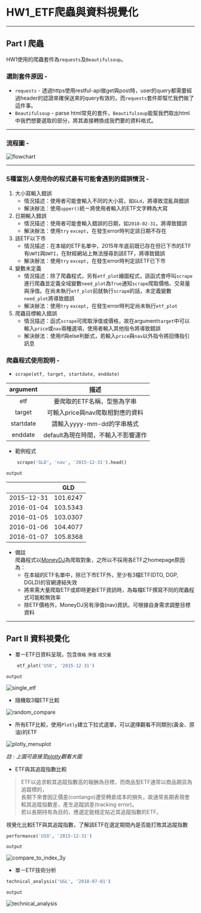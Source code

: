 # HW1_ETF爬蟲與資料視覺化

---

## Part I 爬蟲


HW1使用的爬蟲套件為`requests`及`Beautifulsoup`。  
### 選則套件原因 - 
- `requests` - 透過https使用restful-api做get與post時，user的query都需要經過header的認證來確保送來的query有效的，而`requests`套件即幫忙我們做了這件事。 
- `Beautifulsoup` - parse html常見的套件，`Beautifulsoup`能幫我們取出html中我們想要選取的部分，將其直接轉換成我們要的資料格式。

---

### 流程圖 - 

![flowchart](images/flowchart.svg)

--- 
### 5種當別人使用你的程式最有可能會遇到的錯誤情況 - 
1.  大小寫輸入錯誤
    - 情況描述：使用者可能會輸入不同的大小寫，如`GLd`，將導致混亂與錯誤
    - 解決辦法：使用`upper()`統ㄧ將使用者輸入的ETF文字轉為大寫
2.  日期輸入錯誤
    - 情況描述：使用者可能會輸入錯誤的日期，如`2018-02-31`，將導致錯誤
    - 解決辦法：使用`try` `except`，在發生error時判定該日期不存在
3.  該ETF以下市
    - 情況描述：在本組的ETF名單中，2015年年底前既已存在但已下市的ETF有`UWTI`與`DWTI`，在財經網站上無法搜尋到該ETF，將導致錯誤
    - 解決辦法：使用`try` `except`，在發生error時判定該ETF已下市
4.  變數未定義
    - 情況描述：除了爬蟲程式，另有`etf_plot`繪圖程式，該函式會呼叫`scrape`進行爬蟲並定義全域變數`need_plot`為`True`通知`scrape`爬取價格、交易量與淨值。在尚未執行`etf_plot`前就執行`scrape`的話，未定義變數`need_plot`將導致錯誤
    - 解決辦法：使用`try` `except`，在發生error時判定尚未執行`etf_plot`
5.  爬蟲目標輸入錯誤
    - 情況描述：函式`scrape`可爬取淨值或價格，故在argument`target`中可以輸入`price`或`nav`兩種選項，使用者輸入其他指令將導致錯誤
    - 解決辦法：使用if與else判斷式，若輸入`price`與`nav`以外指令將回傳指引訊息

### 爬蟲程式使用說明 - 
- `scrape(etf, target, startdate, enddate)`  

| argument | 描述 |
| :-: | :-: |
| etf | 要爬取的ETF名稱，型態為字串 |
| target | 可輸入price與nav爬取相對應的資料 |
| startdate | 請輸入yyyy-mm-dd的字串格式 |
| enddate | default為現在時間，不輸入不影響運作 |

- 範例程式
```python
    scrape('GLD', 'nav', '2015-12-31').head()
```
`output`

|  | GLD |
| :-: | :-: |
| 2015-12-31 | 101.6247 |
| 2016-01-04 | 103.5343 |
| 2016-01-05 | 103.0307 |
| 2016-01-06 | 104.4077 |
| 2016-01-07 | 105.8368 |

- 備註  
爬蟲程式以[MoneyDJ](https://www.moneydj.com/)為爬取對象，之所以不採用各ETF之homepage原因為：
    - 在本組的ETF名單中，除已下市ETF外，至少有3檔ETF(DTO, DGP, DGLD)的官網連結失效
    - 將來需大量爬取ETF或即時更新ETF資訊時，為每檔ETF撰寫不同的爬蟲程式可能較無效率
    - 除ETF價格外，MoneyDJ另有淨值(nav)資訊，可根據自身需求調整目標資料

--- 

## Part II 資料視覺化

- 單ㄧETF日資料呈現，包含`價格` `淨值` `成交量`
```python
    etf_plot('USO', '2015-12-31')
```
`output`

![single_etf](images/single_etf.png)

- 隨機取3檔ETF比較

![random_compare](images/random_compare.png)

- 所有ETF比較，使用`Plotly`建立下拉式選單，可以選擇觀看不同類別(黃金、原油)的ETF

![plotly_menuplot](images/plotly_menuplot.png)

_註 : 上圖可直接至[plotly](https://plot.ly/~r05323045/40.embed)觀看大圖_

- ETF與其追蹤指數比較

>ETF以追求較其追蹤指數高的報酬為目標，而商品型ETF通常以商品期貨為追蹤標的，  
長期下來會因正價差(contango)遭受轉倉成本的損失，故通常長期表現會較其追蹤指數差，產生追蹤誤差(tracking error)。  
若以長期持有為目的，應選定能穩定貼近其追蹤指數的ETF。

視覺化比較ETF與其追蹤指數，了解該ETF在選定期間內是否能打敗其追蹤指數
```python
performance('USO', '2015-12-31')
```
`output`

![compare_to_index_3y](images/compare_to_index_3y.png)

-  單ㄧETF技術分析

```python
technical_analysis('UGL', '2018-07-01')
```
`output`

![technical_analysis](images/technical_analysis.png)